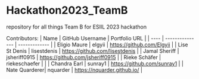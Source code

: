 # Hackathon2023_TeamB
repository for all things Team B for ESIIL 2023 hackathon

Contributors:
| Name | GitHub Username | Portfolio URL |
| ---- | --------------- | ------------- |
| Eligio Maure | elgyii | https://github.com/Elgyii |
| Lise St Denis | lisestdenis   | https://github.com/lisestdenis |
| Jamal Sheriff | jsheriff0915 | https://github.com/jsheriff0915 |
| Rieke Schäfer | riekeschaefer |    |
| Chandra Earl | sunray1 | https://github.com/sunray1 |
| Nate Quarderer| nquarder | https://nquarder.github.io/ |
 
